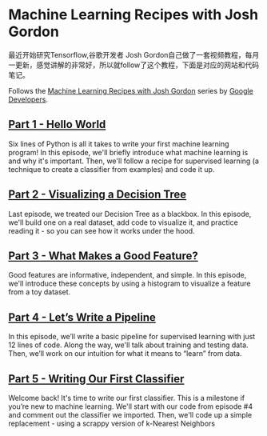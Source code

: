  
# Machine Learning Recipes with Josh Gordon

最近开始研究Tensorflow,谷歌开发者 Josh Gordon自己做了一套视频教程，每月一更新，感觉讲解的非常好，所以就follow了这个教程，下面是对应的网站和代码笔记。

Follows the [Machine Learning Recipes with Josh Gordon](https://www.youtube.com/playlist?list=PLOU2XLYxmsIIuiBfYad6rFYQU_jL2ryal) series by [Google Developers](https://www.youtube.com/user/GoogleDevelopers).

## [Part 1 - Hello World](https://youtu.be/cKxRvEZd3Mw)
Six lines of Python is all it takes to write your first machine learning program! In this episode, we'll briefly introduce what machine learning is and why it's important. Then, we'll follow a recipe for supervised learning (a technique to create a classifier from examples) and code it up.

## [Part 2 - Visualizing a Decision Tree](https://youtu.be/tNa99PG8hR8)
Last episode, we treated our Decision Tree as a blackbox. In this episode, we'll build one on a real dataset, add code to visualize it, and practice reading it - so you can see how it works under the hood.

## [Part 3 - What Makes a Good Feature?](https://youtu.be/N9fDIAflCMY)
Good features are informative, independent, and simple. In this episode, we'll introduce these concepts by using a histogram to visualize a feature from a toy dataset.

## [Part 4 - Let’s Write a Pipeline](https://youtu.be/84gqSbLcBFE)
In this episode, we’ll write a basic pipeline for supervised learning with just 12 lines of code. Along the way, we'll talk about training and testing data. Then, we’ll work on our intuition for what it means to “learn” from data.

## [Part 5 - Writing Our First Classifier](https://youtu.be/AoeEHqVSNOw)
Welcome back! It's time to write our first classifier. This is a milestone if you’re new to machine learning. We'll start with our code from episode #4 and comment out the classifier we imported. Then, we'll code up a simple replacement - using a scrappy version of k-Nearest Neighbors
